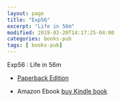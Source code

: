 ```yaml
---
layout: page
title: "Exp56"
excerpt: "Life in 56m"
modified: 2019-03-20T14:17:25-04:00
categories: books-pub
tags: [ books-pub]
---
```



Exp56 : Life in 56m


* [Paperback Edition](https://amzn.to/2LxhymF)

* Amazon Ebook [buy Kindle book](https://amzn.to/2TXZPJx)
